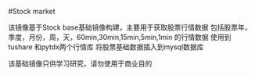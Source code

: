 #Stock market

该镜像基于Stock base基础镜像构建，主要用于获取股票行情数据
包括股票年，季度，月份，周，天，60min,30min,15min,5min,1min 的行情数据
使用到tushare 和pytdx两个行情库
将股票基础数据插入到mysql数据库

该基础镜像只供学习研究，请勿使用于商业目的
